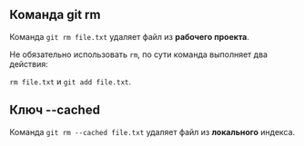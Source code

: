 ## Команда git rm

Команда `git rm file.txt` удаляет файл из **рабочего проекта**.  

Не обязательно использовать `rm`, по сути команда выполняет два действия:

`rm file.txt` и `git add file.txt`.

## Ключ --cached
Команда `git rm --cached file.txt` удаляет файл из **локального** индекса.




